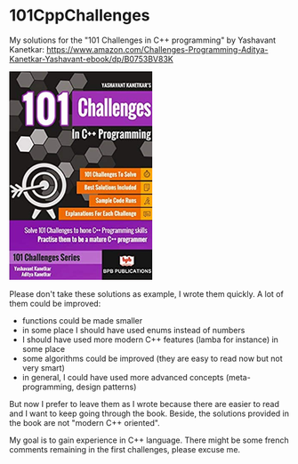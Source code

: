 # 101CppChallenges
My solutions for the "101 Challenges in C++ programming" by Yashavant Kanetkar:
https://www.amazon.com/Challenges-Programming-Aditya-Kanetkar-Yashavant-ebook/dp/B0753BV83K

![DistoLogo](https://github.com/fabbricius/101CppChallenges/blob/master/101ChallengesInCppProgramming.png)

Please don't take these solutions as example, I wrote them quickly. A lot of them could be 
improved:
- functions could be made smaller
- in some place I should have used enums instead of numbers
- I should have used more modern C++ features (lamba for instance) in some place
- some algorithms could be improved (they are easy to read now but not very smart)
- in general, I could have used more advanced concepts (meta-programming, design patterns)

But now I prefer to leave them as I wrote because there are easier to read and I want to keep 
going through the book. Beside, the solutions provided in the book are not "modern C++ 
oriented".

My goal is to gain experience in C++ language.
There might be some french comments remaining in the first challenges, please excuse me.
